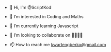 - 👋 Hi, I’m @ScriptKod
- 👀 I’m interested in Coding and Maths
- 🌱 I’m currently learning Javascript 

- 💞️ I’m looking to collaborate on 🤷‍♂️🤷‍♂️
- 📫 How to reach me kwartengberko@gmail.com 

<!---
ScriptKod/ScriptKod is a ✨ special ✨ repository because its `README.md` (this file) appears on your GitHub profile.
You can click the Preview link to take a look at your changes.
--->
